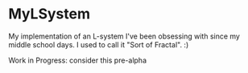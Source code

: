 # MyLSystem

My implementation of an L-system I've been obsessing with since my
middle school days. I used to call it "Sort of Fractal". :)

Work in Progress: consider this pre-alpha
